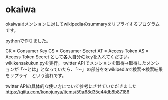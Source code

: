 # okaiwa
okaiwaはメンションに対してwikipediaのsummaryをリプライするプログラムです。

pythonで作りました。

CK = Consumer Key
CS = Consumer Secret
AT = Access Token
AS = Access Token Secret
として各人自分のkeyを入れてください。
wikikensakukun.pyを実行。
twitter APIでメンションを取得→取得したメンションが「〜とは」となっていたら、「〜」の部分ををwikipediaで検索→検索結果をリプライ　という流れです。

twitter APIの具体的な使い方について参考にさせていただきました
https://qiita.com/konojunya/items/59a68d35e44db8b87186


